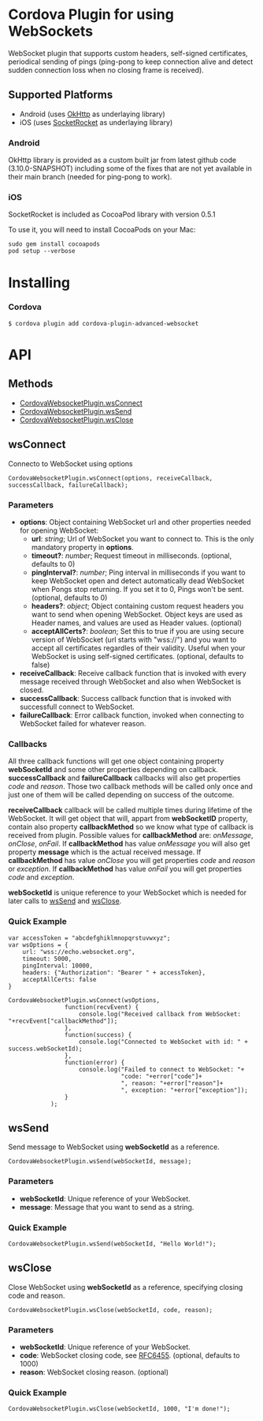 Cordova Plugin for using WebSockets
======

WebSocket plugin that supports custom headers, self-signed certificates, periodical sending of pings (ping-pong to keep connection alive and detect sudden connection loss when no closing frame is received).

## Supported Platforms

* Android (uses [OkHttp](https://github.com/square/okhttp) as underlaying library)
* iOS (uses [SocketRocket](https://github.com/facebook/SocketRocket) as underlaying library)

### Android

OkHttp library is provided as a custom built jar from latest github code (3.10.0-SNAPSHOT) including some of the fixes that are not yet available in their main branch (needed for ping-pong to work).

### iOS

SocketRocket is included as CocoaPod library with version 0.5.1

To use it, you will need to install CocoaPods on your Mac:
```
sudo gem install cocoapods
pod setup --verbose
```

# Installing

### Cordova

    $ cordova plugin add cordova-plugin-advanced-websocket

# API

## Methods

- [CordovaWebsocketPlugin.wsConnect](#wsconnect)
- [CordovaWebsocketPlugin.wsSend](#wscend)
- [CordovaWebsocketPlugin.wsClose](#wsclose)

## wsConnect

Connecto to WebSocket using options
```
CordovaWebsocketPlugin.wsConnect(options, receiveCallback, successCallback, failureCallback);
```

### Parameters

- __options__: Object containing WebSocket url and other properties needed for opening WebSocket:
    - __url__: _string_; Url of WebSocket you want to connect to. This is the only mandatory property in __options__.
    - __timeout?__: _number_; Request timeout in milliseconds. (optional, defaults to 0)
    - __pingInterval?__: _number_; Ping interval in milliseconds if you want to keep WebSocket open and detect automatically dead WebSocket when Pongs stop returning. If you set it to 0, Pings won't be sent. (optional, defaults to 0)
    - __headers?__: _object_; Object containing custom request headers you want to send when opening WebSocket. Object keys are used as Header names, and values are used as Header values. (optional)
    - __acceptAllCerts?__: _boolean_; Set this to true if you are using secure version of WebSocket (url starts with "wss://") and you want to accept all certificates regardles of their validity. Useful when your WebSocket is using self-signed certificates. (optional, defaults to false)
- __receiveCallback__: Receive callback function that is invoked with every message received through WebSocket and also when WebSocket is closed.
- __successCallback__: Success callback function that is invoked with successfull connect to WebSocket.
- __failureCallback__: Error callback function, invoked when connecting to WebSocket failed for whatever reason.

### Callbacks

All three callback functions will get one object containing property __webSocketId__ and some other properties depending on callback. __successCallback__ and __failureCallback__ callbacks will also get properties _code_ and _reason_. Those two callback methods will be called only once and just one of them will be called depending on success of the outcome.

__receiveCallback__ callback will be called multiple times during lifetime of the WebSocket. It will get object that will, appart from __webSocketID__ property, contain also property __callbackMethod__ so we know what type of callback is received from plugin. Possible values for __callbackMethod__ are: _onMessage_, _onClose_, _onFail_.
If __callbackMethod__ has value _onMessage_ you will also get property __message__ which is the actual received message.
If __callbackMethod__ has value _onClose_ you will get properties _code_ and _reason_ or _exception_.
If __callbackMethod__ has value _onFail_ you will get properties _code_ and _exception_.

__webSocketId__ is unique reference to your WebSocket which is needed for later calls to [wsSend](#wsSend) and [wsClose](#wsClose).

### Quick Example

```
var accessToken = "abcdefghiklmnopqrstuvwxyz";
var wsOptions = {
    url: "wss://echo.websocket.org",
    timeout: 5000,
    pingInterval: 10000,
    headers: {"Authorization": "Bearer " + accessToken},
    acceptAllCerts: false
}

CordovaWebsocketPlugin.wsConnect(wsOptions,
                function(recvEvent) {
                    console.log("Received callback from WebSocket: "+recvEvent["callbackMethod"]);
                },
                function(success) {
                    console.log("Connected to WebSocket with id: " + success.webSocketId);
                },
                function(error) {
                    console.log("Failed to connect to WebSocket: "+
                                "code: "+error["code"]+
                                ", reason: "+error["reason"]+
                                ", exception: "+error["exception"]);
                }
            );
```

## wsSend

Send message to WebSocket using __webSocketId__ as a reference.
```
CordovaWebsocketPlugin.wsSend(webSocketId, message);
```

### Parameters

- __webSocketId__: Unique reference of your WebSocket.
- __message__: Message that you want to send as a string.

### Quick Example

```
CordovaWebsocketPlugin.wsSend(webSocketId, "Hello World!");
```

## wsClose

Close WebSocket using __webSocketId__ as a reference, specifying closing code and reason.
```
CordovaWebsocketPlugin.wsClose(webSocketId, code, reason);
```

### Parameters

- __webSocketId__: Unique reference of your WebSocket.
- __code__: WebSocket closing code, see [RFC6455](https://tools.ietf.org/html/rfc6455#section-7.4.1). (optional, defaults to 1000)
- __reason__: WebSocket closing reason. (optional)

### Quick Example

```
CordovaWebsocketPlugin.wsClose(webSocketId, 1000, "I'm done!");
```
